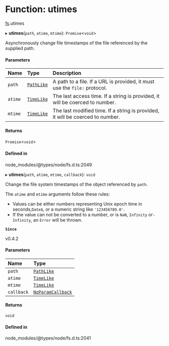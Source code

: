 # Function: utimes

[fs](../modules/fs.md).utimes

▸ **utimes**(`path`, `atime`, `mtime`): `Promise`<`void`\>

Asynchronously change file timestamps of the file referenced by the supplied path.

#### Parameters

| Name | Type | Description |
| :------ | :------ | :------ |
| `path` | [`PathLike`](../types/fs.PathLike.md) | A path to a file. If a URL is provided, it must use the `file:` protocol. |
| `atime` | [`TimeLike`](../types/fs.TimeLike.md) | The last access time. If a string is provided, it will be coerced to number. |
| `mtime` | [`TimeLike`](../types/fs.TimeLike.md) | The last modified time. If a string is provided, it will be coerced to number. |

#### Returns

`Promise`<`void`\>

#### Defined in

node_modules/@types/node/fs.d.ts:2049

▸ **utimes**(`path`, `atime`, `mtime`, `callback`): `void`

Change the file system timestamps of the object referenced by `path`.

The `atime` and `mtime` arguments follow these rules:

* Values can be either numbers representing Unix epoch time in seconds,`Date`s, or a numeric string like `'123456789.0'`.
* If the value can not be converted to a number, or is `NaN`, `Infinity` or`-Infinity`, an `Error` will be thrown.

**`Since`**

v0.4.2

#### Parameters

| Name | Type |
| :------ | :------ |
| `path` | [`PathLike`](../types/fs.PathLike.md) |
| `atime` | [`TimeLike`](../types/fs.TimeLike.md) |
| `mtime` | [`TimeLike`](../types/fs.TimeLike.md) |
| `callback` | [`NoParamCallback`](../types/fs.NoParamCallback.md) |

#### Returns

`void`

#### Defined in

node_modules/@types/node/fs.d.ts:2041
